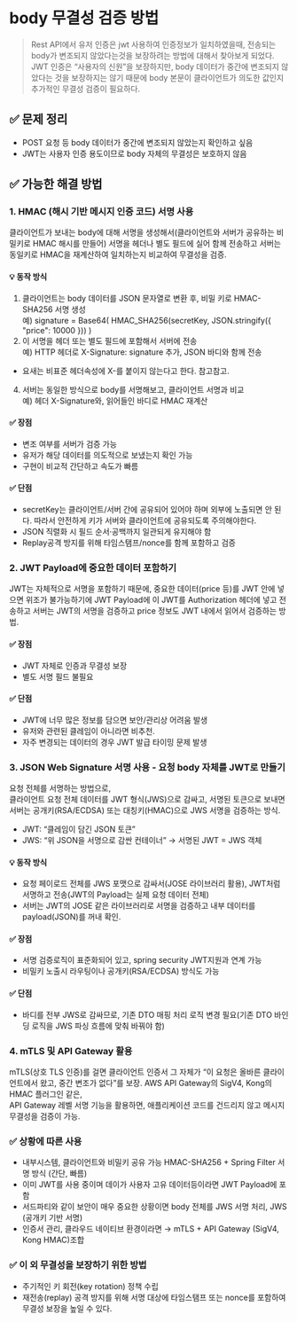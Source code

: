 # body 무결성 검증 방법
> Rest API에서 유저 인증은 jwt 사용하여 인증정보가 일치하였을때, 전송되는 body가 변조되지 않았다는것을 보장하려는 방법에 대해서 찾아보게 되었다.  
> JWT 인증은 “사용자의 신원”을 보장하지만, body 데이터가 중간에 변조되지 않았다는 것을 보장하지는 않기 때문에 body 본문이 클라이언트가 의도한 값인지 추가적인 무결성 검증이 필요하다.

## ✅ 문제 정리
- POST 요청 등 body 데이터가 중간에 변조되지 않았는지 확인하고 싶음
- JWT는 사용자 인증 용도이므로 body 자체의 무결성은 보호하지 않음

## ✅ 가능한 해결 방법

### 1. HMAC (해시 기반 메시지 인증 코드) 서명 사용  
클라이언트가 보내는 body에 대해 서명을 생성해서(클라이언트와 서버가 공유하는 비밀키로 HMAC 해시를 만들어) 서명을 헤더나 별도 필드에 실어 함께 전송하고 서버는 동일키로 HMAC을 재계산하여 일치하는지 비교하여 무결성을 검증. 

#### 💡 동작 방식
1. 클라이언트는 body 데이터를 JSON 문자열로 변환 후, 비밀 키로 HMAC-SHA256 서명 생성  
예) signature = Base64( HMAC_SHA256(secretKey, JSON.stringify({ "price": 10000 })) )
2. 이 서명을 헤더 또는 별도 필드에 포함해서 서버에 전송  
예) HTTP 헤더로 X-Signature: signature 추가, JSON 바디와 함께 전송
- 요새는 비표준 헤더속성에 X-를 붙이지 않는다고 한다. 참고참고.
4. 서버는 동일한 방식으로 body를 서명해보고, 클라이언트 서명과 비교    
예) 헤더 X-Signature와, 읽어들인 바디로 HMAC 재계산

#### ✅ 장점
- 변조 여부를 서버가 검증 가능  
- 유저가 해당 데이터를 의도적으로 보냈는지 확인 가능  
- 구현이 비교적 간단하고 속도가 빠름

#### ✅ 단점
- secretKey는 클라이언트/서버 간에 공유되어 있어야 하며 외부에 노출되면 안 된다. 따라서 안전하게 키가 서버와 클라이언트에 공유되도록 주의해야한다.
- JSON 직렬화 시 필드 순서·공백까지 일관되게 유지해야 함
- Replay공격 방지를 위해 타임스탬프/nonce를 함께 포함하고 검증 

### 2. JWT Payload에 중요한 데이터 포함하기
JWT는 자체적으로 서명을 포함하기 때문에, 중요한 데이터(price 등)를 JWT 안에 넣으면 위조가 불가능하기에 
JWT Payload에 이 JWT를 Authorization 헤더에 넣고 전송하고 서버는 JWT의 서명을 검증하고 price 정보도 JWT 내에서 읽어서 검증하는 방법.

#### ✅ 장점
- JWT 자체로 인증과 무결성 보장
- 별도 서명 필드 불필요

#### ✅ 단점
- JWT에 너무 많은 정보를 담으면 보안/관리상 어려움 발생
- 유저와 관련된 클레임이 아니라면 비추천.
- 자주 변경되는 데이터의 경우 JWT 발급 타이밍 문제 발생

### 3. JSON Web Signature 서명 사용 - 요청 body 자체를 JWT로 만들기
요청 전체를 서명하는 방법으로,  
클라이언트 요청 전체 데이터를 JWT 형식(JWS)으로 감싸고, 서명된 토큰으로 보내면
서버는 공개키(RSA/ECDSA) 또는 대칭키(HMAC)으로 JWS 서명을 검증하는 방식.

- JWT: “클레임이 담긴 JSON 토큰”
- JWS: “위 JSON을 서명으로 감싼 컨테이너” → 서명된 JWT = JWS 객체

#### 💡 동작 방식
- 요청 페이로드 전체를 JWS 포맷으로 감싸서(JOSE 라이브러리 활용), JWT처럼 서명하고 전송(JWT의 Payload는 실제 요청 데이터 전체)
- 서버는 JWT의 JOSE 같은 라이브러리로 서명을 검증하고 내부 데이터를 payload(JSON)를 꺼내 확인.

#### ✅ 장점
- 서명 검증로직이 표준화되어 있고, spring security JWT지원과 연계 가능
- 비밀키 노출시 라우팅이나 공개키(RSA/ECDSA) 방식도 가능

#### ✅ 단점
- 바디를 전부 JWS로 감싸므로, 기존 DTO 매핑 처리 로직 변경 필요(기존 DTO 바인딩 로직을 JWS 파싱 흐름에 맞춰 바꿔야 함)

### 4. mTLS 및 API Gateway 활용
mTLS(상호 TLS 인증)를 걸면 클라이언트 인증서 그 자체가 “이 요청은 올바른 클라이언트에서 왔고, 중간 변조가 없다”를 보장.
AWS API Gateway의 SigV4, Kong의 HMAC 플러그인 같은,  
API Gateway 레벨 서명 기능을 활용하면, 애플리케이션 코드를 건드리지 않고 메시지 무결성을 검증이 가능.


### ✅ 상황에 따른 사용
- 내부시스템, 클라이언트와 비밀키 공유 가능	HMAC-SHA256 + Spring Filter 서명 방식 (간단, 빠름)
- 이미 JWT를 사용 중이며 데이가 사용자 고유 데이터등이라면	JWT Payload에 포함
- 서드파티와 같이 보안이 매우 중요한 상황이면 	body 전체를 JWS 서명 처리, 	JWS (공개키 기반 서명)
- 인증서 관리, 클라우드 네이티브 환경이라면 → mTLS + API Gateway (SigV4, Kong HMAC)조합

### ✅ 이 외 무결성을 보장하기 위한 방법 
- 주기적인 키 회전(key rotation) 정책 수립
- 재전송(replay) 공격 방지를 위해 서명 대상에 타임스탬프 또는 nonce를 포함하여 무결성 보장을 높일 수 있다.
